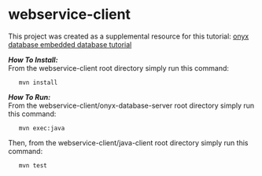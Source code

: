 # webservice-client

This project was created as a supplemental resource for this tutorial: [onyx database embedded database tutorial](https://onyxdevtools.com/learn/tutorials/1/remote-persistence-manager)

***How To Install:*** <br />
From the webservice-client root directory simply run this command:

       mvn install       

***How To Run:*** <br />
From the webservice-client/onyx-database-server root directory simply run this command:

       mvn exec:java

Then, from the webservice-client/java-client root directory simply run this command:

       mvn test
